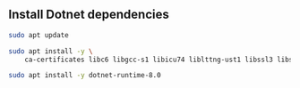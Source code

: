 ## Install Dotnet dependencies

```bash
sudo apt update

sudo apt install -y \
    ca-certificates libc6 libgcc-s1 libicu74 liblttng-ust1 libssl3 libstdc++6 libunwind8 zlib1g

sudo apt install -y dotnet-runtime-8.0
```